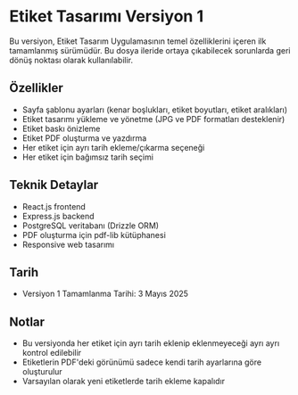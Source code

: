 # Etiket Tasarımı Versiyon 1

Bu versiyon, Etiket Tasarım Uygulamasının temel özelliklerini içeren ilk tamamlanmış sürümüdür. Bu dosya ileride ortaya çıkabilecek sorunlarda geri dönüş noktası olarak kullanılabilir.

## Özellikler
- Sayfa şablonu ayarları (kenar boşlukları, etiket boyutları, etiket aralıkları)
- Etiket tasarımı yükleme ve yönetme (JPG ve PDF formatları desteklenir)
- Etiket baskı önizleme
- Etiket PDF oluşturma ve yazdırma
- Her etiket için ayrı tarih ekleme/çıkarma seçeneği
- Her etiket için bağımsız tarih seçimi

## Teknik Detaylar
- React.js frontend
- Express.js backend
- PostgreSQL veritabanı (Drizzle ORM)
- PDF oluşturma için pdf-lib kütüphanesi
- Responsive web tasarımı

## Tarih
- Versiyon 1 Tamamlanma Tarihi: 3 Mayıs 2025

## Notlar
- Bu versiyonda her etiket için ayrı tarih eklenip eklenmeyeceği ayrı ayrı kontrol edilebilir
- Etiketlerin PDF'deki görünümü sadece kendi tarih ayarlarına göre oluşturulur
- Varsayılan olarak yeni etiketlerde tarih ekleme kapalıdır